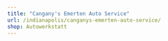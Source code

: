 ```yaml
---
title: "Cangany's Emerten Auto Service"
url: /indianapolis/canganys-emerten-auto-service/
shop: Autowerkstatt
---
```

